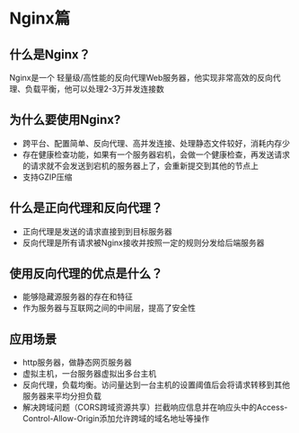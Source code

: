 # Nginx篇
## 什么是Nginx？
Nginx是一个 轻量级/高性能的反向代理Web服务器，他实现非常高效的反向代理、负载平衡，他可以处理2-3万并发连接数

## 为什么要使用Nginx?
 - 跨平台、配置简单、反向代理、高并发连接、处理静态文件较好，消耗内存少
 - 存在健康检查功能，如果有一个服务器宕机，会做一个健康检查，再发送请求的请求就不会发送到宕机的服务器上了，会重新提交到其他的节点上
 - 支持GZIP压缩

## 什么是正向代理和反向代理？
 - 正向代理是发送的请求直接到到目标服务器
 - 反向代理是所有请求被Nginx接收并按照一定的规则分发给后端服务器

## 使用反向代理的优点是什么？
 - 能够隐藏源服务器的存在和特征
 - 作为服务器与互联网之间的中间层，提高了安全性

## 应用场景
 - http服务器，做静态网页服务器
 - 虚拟主机，一台服务器虚拟出多台主机
 - 反向代理，负载均衡。访问量达到一台主机的设置阈值后会将请求转移到其他服务器来平均分担负载
 - 解决跨域问题（CORS跨域资源共享）拦截响应信息并在响应头中的Access-Control-Allow-Origin添加允许跨域的域名地址等操作
